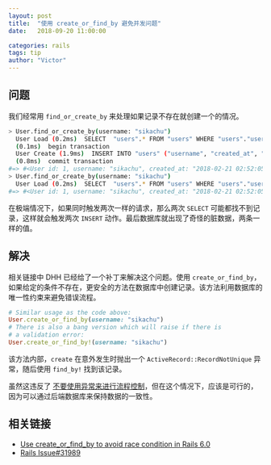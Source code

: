 ```yaml
---
layout: post
title:  "使用 create_or_find_by 避免并发问题"
date:   2018-09-20 11:00:00

categories: rails
tags: tip
author: "Victor"
---
```


## 问题

我们经常用 `find_or_create_by` 来处理如果记录不存在就创建一个的情况。

```bash
> User.find_or_create_by(username: "sikachu")
  User Load (0.2ms)  SELECT  "users".* FROM "users" WHERE "users"."username" = ? LIMIT ?  [["username", "sikachu"], ["LIMIT", 1]]
  (0.1ms)  begin transaction
  User Create (1.9ms)  INSERT INTO "users" ("username", "created_at", "updated_at") VALUES (?, ?, ?)  [["username", "sikachu"], ["created_at", "2018-02-21 02:52:05.983257"], ["updated_at", "2018-02-21 02:52:05.983257"]]
  (0.8ms)  commit transaction
#=> #<User id: 1, username: "sikachu", created_at: "2018-02-21 02:52:05", updated_at: "2018-02-21 02:52:05">
> User.find_or_create_by(username: "sikachu")
  User Load (0.2ms)  SELECT  "users".* FROM "users" WHERE "users"."username" = ? LIMIT ?  [["username", "sikachu"], ["LIMIT", 1]]
#=> #<User id: 1, username: "sikachu", created_at: "2018-02-21 02:52:05", updated_at: "2018-02-21 02:52:05">
```

在极端情况下，如果同时触发两次一样的请求，那么两次 `SELECT` 可能都找不到记录，这样就会触发两次 `INSERT` 动作。最后数据库就出现了奇怪的脏数据，两条一样的值。

## 解决

相关链接中 DHH 已经给了一个补丁来解决这个问题。使用 `create_or_find_by`，如果给定的条件不存在，更安全的方法在数据库中创建记录。该方法利用数据库的唯一性约束来避免错误流程。

```ruby
# Similar usage as the code above:
User.create_or_find_by(username: "sikachu")
# There is also a bang version which will raise if there is
# a validation error:
User.create_or_find_by!(username: "sikachu")
```

该方法内部，`create` 在意外发生时抛出一个 `ActiveRecord::RecordNotUnique` 异常，随后使用 `find_by!` 找到该记录。

虽然这违反了 [不要使用异常来进行流程控制](http://wiki.c2.com/?DontUseExceptionsForFlowControl)，但在这个情况下，应该是可行的，因为可以通过后端数据库来保持数据的一致性。

## 相关链接

* [Use create_or_find_by to avoid race condition in Rails 6.0](https://sikac.hu/use-create-or-find-by-to-avoid-race-condition-in-rails-6-0-f44fca97d16b)
* [Rails Issue#31989](https://github.com/rails/rails/pull/31989)
